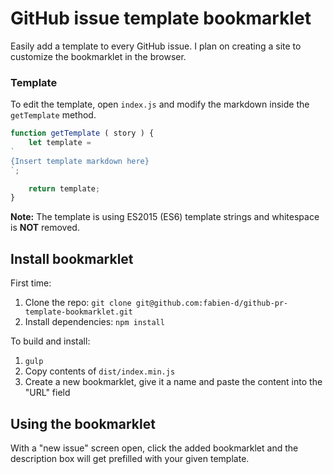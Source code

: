 # GitHub issue template bookmarklet
Easily add a template to every GitHub issue. I plan on creating a site to customize the bookmarklet in the browser.

### Template
To edit the template, open `index.js` and modify the markdown inside the `getTemplate` method.

```js
function getTemplate ( story ) {
    let template =
`
{Insert template markdown here}
`;

    return template;
}
```

**Note:** The template is using ES2015 (ES6) template strings and whitespace is **NOT** removed.

## Install bookmarklet

First time:

1. Clone the repo: `git clone git@github.com:fabien-d/github-pr-template-bookmarklet.git`
2. Install dependencies: `npm install`

To build and install:

1. `gulp`
2. Copy contents of `dist/index.min.js`
3. Create a new bookmarklet, give it a name and paste the content into the "URL" field

## Using the bookmarklet

With a "new issue" screen open, click the added bookmarklet and the description box will get prefilled with your given template.
